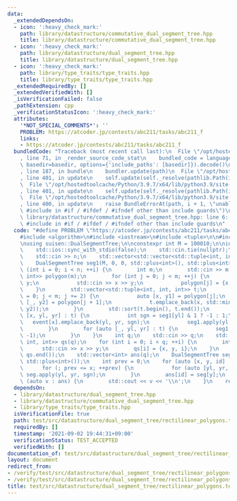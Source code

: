 ```yaml
---
data:
  _extendedDependsOn:
  - icon: ':heavy_check_mark:'
    path: library/datastructure/commutative_dual_segment_tree.hpp
    title: library/datastructure/commutative_dual_segment_tree.hpp
  - icon: ':heavy_check_mark:'
    path: library/datastructure/dual_segment_tree.hpp
    title: library/datastructure/dual_segment_tree.hpp
  - icon: ':heavy_check_mark:'
    path: library/type_traits/type_traits.hpp
    title: library/type_traits/type_traits.hpp
  _extendedRequiredBy: []
  _extendedVerifiedWith: []
  _isVerificationFailed: false
  _pathExtension: cpp
  _verificationStatusIcon: ':heavy_check_mark:'
  attributes:
    '*NOT_SPECIAL_COMMENTS*': ''
    PROBLEM: https://atcoder.jp/contests/abc211/tasks/abc211_f
    links:
    - https://atcoder.jp/contests/abc211/tasks/abc211_f
  bundledCode: "Traceback (most recent call last):\n  File \"/opt/hostedtoolcache/Python/3.9.7/x64/lib/python3.9/site-packages/onlinejudge_verify/documentation/build.py\"\
    , line 71, in _render_source_code_stat\n    bundled_code = language.bundle(stat.path,\
    \ basedir=basedir, options={'include_paths': [basedir]}).decode()\n  File \"/opt/hostedtoolcache/Python/3.9.7/x64/lib/python3.9/site-packages/onlinejudge_verify/languages/cplusplus.py\"\
    , line 187, in bundle\n    bundler.update(path)\n  File \"/opt/hostedtoolcache/Python/3.9.7/x64/lib/python3.9/site-packages/onlinejudge_verify/languages/cplusplus_bundle.py\"\
    , line 401, in update\n    self.update(self._resolve(pathlib.Path(included), included_from=path))\n\
    \  File \"/opt/hostedtoolcache/Python/3.9.7/x64/lib/python3.9/site-packages/onlinejudge_verify/languages/cplusplus_bundle.py\"\
    , line 401, in update\n    self.update(self._resolve(pathlib.Path(included), included_from=path))\n\
    \  File \"/opt/hostedtoolcache/Python/3.9.7/x64/lib/python3.9/site-packages/onlinejudge_verify/languages/cplusplus_bundle.py\"\
    , line 400, in update\n    raise BundleErrorAt(path, i + 1, \"unable to process\
    \ #include in #if / #ifdef / #ifndef other than include guards\")\nonlinejudge_verify.languages.cplusplus_bundle.BundleErrorAt:\
    \ library/datastructure/commutative_dual_segment_tree.hpp: line 6: unable to process\
    \ #include in #if / #ifdef / #ifndef other than include guards\n"
  code: "#define PROBLEM \"https://atcoder.jp/contests/abc211/tasks/abc211_f\"\n\n\
    #include <algorithm>\n#include <iostream>\n#include <tuple>\n\n#include \"library/datastructure/dual_segment_tree.hpp\"\
    \nusing suisen::DualSegmentTree;\n\nconstexpr int M = 100010;\n\nint main() {\n\
    \    std::ios::sync_with_stdio(false);\n    std::cin.tie(nullptr);\n    int n;\n\
    \    std::cin >> n;\n    std::vector<std::vector<std::tuple<int, int, int>>> event(M);\n\
    \    DualSegmentTree seg1(M, 0, 0, std::plus<int>(), std::plus<int>());\n    for\
    \ (int i = 0; i < n; ++i) {\n        int m;\n        std::cin >> m;\n        std::vector<std::pair<int,\
    \ int>> polygon(m);\n        for (int j = 0; j < m; ++j) {\n            int x,\
    \ y;\n            std::cin >> x >> y;\n            polygon[j] = {x, y};\n    \
    \    }\n        std::vector<std::tuple<int, int, int>> t;\n        for (int j\
    \ = 0; j < m; j += 2) {\n            auto [x, y1] = polygon[j];\n            auto\
    \ [_, y2] = polygon[j + 1];\n            t.emplace_back(x, std::min(y1, y2), std::max(y1,\
    \ y2));\n        }\n        std::sort(t.begin(), t.end());\n        for (auto\
    \ [x, yl, yr] : t) {\n            int sgn = seg1[yl] & 1 ? -1 : 1;\n         \
    \   event[x].emplace_back(yl, yr, sgn);\n            seg1.apply(yl, yr, 1);\n\
    \        }\n        for (auto [_, yl, yr] : t) {\n            seg1.apply(yl, yr,\
    \ -1);\n        }\n    }\n    int q;\n    std::cin >> q;\n    std::vector<std::tuple<int,\
    \ int, int>> qs(q);\n    for (int i = 0; i < q; ++i) {\n        int x, y;\n  \
    \      std::cin >> x >> y;\n        qs[i] = {x, y, i};\n    }\n    std::sort(qs.begin(),\
    \ qs.end());\n    std::vector<int> ans(q);\n    DualSegmentTree seg(M, 0, 0, std::plus<int>(),\
    \ std::plus<int>());\n    int prev = 0;\n    for (auto [x, y, id] : qs) {\n  \
    \      for (; prev <= x; ++prev) {\n            for (auto [yl, yr, sgn] : event[prev])\
    \ seg.apply(yl, yr, sgn);\n        }\n        ans[id] = seg[y];\n    }\n    for\
    \ (auto v : ans) {\n        std::cout << v << '\\n';\n    }\n    return 0;\n}"
  dependsOn:
  - library/datastructure/dual_segment_tree.hpp
  - library/datastructure/commutative_dual_segment_tree.hpp
  - library/type_traits/type_traits.hpp
  isVerificationFile: true
  path: test/src/datastructure/dual_segment_tree/rectilinear_polygons.test.cpp
  requiredBy: []
  timestamp: '2021-09-02 19:44:31+09:00'
  verificationStatus: TEST_ACCEPTED
  verifiedWith: []
documentation_of: test/src/datastructure/dual_segment_tree/rectilinear_polygons.test.cpp
layout: document
redirect_from:
- /verify/test/src/datastructure/dual_segment_tree/rectilinear_polygons.test.cpp
- /verify/test/src/datastructure/dual_segment_tree/rectilinear_polygons.test.cpp.html
title: test/src/datastructure/dual_segment_tree/rectilinear_polygons.test.cpp
---
```


